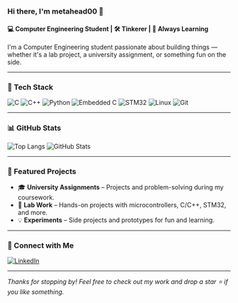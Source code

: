### Hi there, I'm metahead00 👋  
#### 💻 Computer Engineering Student | 🛠️ Tinkerer | 🌱 Always Learning

I'm a Computer Engineering student passionate about building things — whether it's a lab project, a university assignment, or something fun on the side.

---

### 🔧 Tech Stack
![C](https://img.shields.io/badge/C-00599C?style=flat&logo=c&logoColor=white)
![C++](https://img.shields.io/badge/C++-00599C?style=flat&logo=c%2B%2B&logoColor=white)
![Python](https://img.shields.io/badge/Python-3776AB?style=flat&logo=python&logoColor=white)
![Embedded C](https://img.shields.io/badge/Embedded%20C-black?style=flat&logo=c&logoColor=white)
![STM32](https://img.shields.io/badge/STM32-03234B?style=flat&logo=stmicroelectronics&logoColor=white)
![Linux](https://img.shields.io/badge/Linux-FCC624?style=flat&logo=linux&logoColor=black)
![Git](https://img.shields.io/badge/Git-F05032?style=flat&logo=git&logoColor=white)

---

### 📊 GitHub Stats
![Top Langs](https://github-readme-stats.vercel.app/api/top-langs/?username=metahead00&layout=compact&theme=tokyonight)
![GitHub Stats](https://github-readme-stats.vercel.app/api?username=metahead00&show_icons=true&theme=tokyonight)

---

### 📌 Featured Projects
- 🎓 **University Assignments** – Projects and problem-solving during my coursework.
- 🧪 **Lab Work** – Hands-on projects with microcontrollers, C/C++, STM32, and more.
- 💡 **Experiments** – Side projects and prototypes for fun and learning.

---

### 🔗 Connect with Me
[![LinkedIn](https://img.shields.io/badge/LinkedIn-0077B5?style=flat&logo=linkedin&logoColor=white)](https://www.linkedin.com/in/YOUR_USERNAME_HERE)

---

_Thanks for stopping by! Feel free to check out my work and drop a star ⭐ if you like something._

